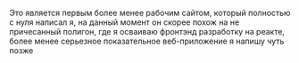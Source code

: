Это является первым более менее рабочим сайтом, который полностью с нуля написал я, на данный момент он скорее похож на не причесанный полигон, где я осваиваю фронтэнд разработку на реакте, более менее серьезное показательное веб-приложение я напишу чуть позже
